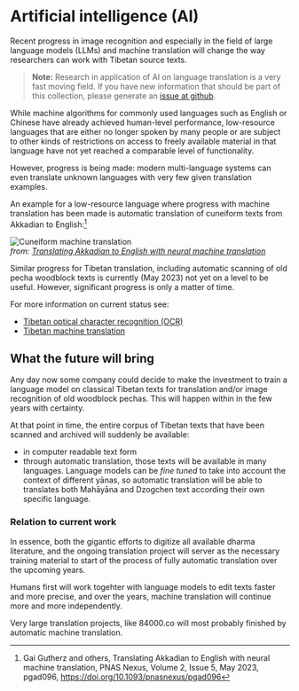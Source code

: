 # Artificial intelligence (AI)

Recent progress in image recognition and especially in the field of large language models (LLMs)
and machine translation will change the way researchers can work with Tibetan source texts.

> **Note:** Research in application of AI on language translation is a very fast moving field. If you have new information that should be part of this collection, please generate an [issue at github](https://github.com/DigitalTibetan/DigitalTibetan/issues).

While machine algorithms for commonly used languages such as English or Chinese have already achieved human-level performance, low-resource languages that are either no longer spoken by many people or are subject to other kinds of restrictions on access to freely available material in that language have not yet reached a comparable level of functionality.

However, progress is being made: modern multi-language systems can even translate unknown languages
with very few given translation examples.

An example for a low-resource language where progress with machine translation has been made
is automatic translation of cuneiform texts from Akkadian to English:[^1]

![Cuneiform machine translation](Images/cuneiform_machine_translation.jpg)<br>
_from: [Translating Akkadian to English with neural machine translation](https://academic.oup.com/pnasnexus/article/2/5/pgad096/7147349)_

Similar progress for Tibetan translation, including automatic scanning of old pecha woodblock texts is currently (May 2023) not yet on a level to be useful. However, significant progress is only a matter of time.

For more information on current status see: 

- [Tibetan optical character recognition (OCR)](tibetan_ocr.md)
- [Tibetan machine translation](tibetan_machine_translation.md)

## What the future will bring

Any day now some company could decide to make the investment to train a language model on classical Tibetan texts for translation and/or image recognition of old woodblock pechas. This will happen within in the few years with certainty.

At that point in time, the entire corpus of Tibetan texts that have been scanned and archived will suddenly be available:

- in computer readable text form
- through automatic translation, those texts will be available in many languages. Language models can be _fine tuned_ to take into account the context of different yānas, so automatic translation will be able to translates both Mahāyāna and Dzogchen text according their own specific language.

### Relation to current work

In essence, both the gigantic efforts to digitize all available dharma literature, and the ongoing translation project will server as the necessary training material to start of the process of fully automatic translation over the upcoming years.

Humans first will work togehter with language models to edit texts faster and more precise, and over the years, machine translation will continue more and more independently.

Very large translation projects, like 84000.co will most probably finished by automatic machine translation.


[^1]: Gai Gutherz and others, Translating Akkadian to English with neural machine translation, PNAS Nexus, Volume 2, Issue 5, May 2023, pgad096, <https://doi.org/10.1093/pnasnexus/pgad096>
